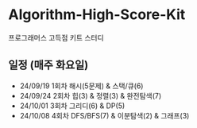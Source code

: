 # Algorithm-High-Score-Kit
프로그래머스 고득점 키트 스터디

## 일정 (매주 화요일)
- 24/09/19 1회차 해시(5문제) & 스택/큐(6)
- 24/09/24 2회차 힙(3) & 정렬(3) & 완전탐색(7)
- 24/10/01 3회차 그리디(6) & DP(5)
- 24/10/08 4회차 DFS/BFS(7) & 이분탐색(2) & 그래프(3)
